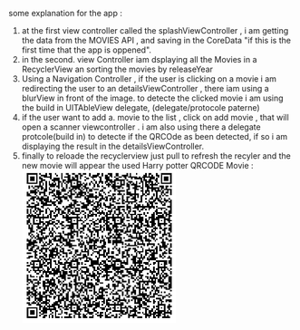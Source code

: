 
some explanation for the app : 
1) at the first view controller called the splashViewController , i am getting the data from the MOVIES API , and saving in the CoreData 
"if this is the first time that the app is oppened".
2) in the second. view Controller iam dsplaying all the Movies in a RecyclerView an sorting the movies by releaseYear
3) Using a Navigation Controller , if the user is clicking on a movie i am redirecting the user to an detailsViewController ,
there iam using a blurView in front of the image.
 to detecte the clicked movie i am using the build in UITAbleView delegate,  (delegate/protocole paterne)
4)  if the user want to add a. movie to the list , click on add movie , that will open a scanner viewcontroller .
i am also using there a delegate protcole(build in) to detecte if the QRCOde as been detected,
if so i am displaying the result in the detailsViewController.
5) finally to reloade the recyclerview just pull to refresh the recyler and the new movie will appear
the used Harry potter QRCODE Movie : 
![](Qrcode.png)
